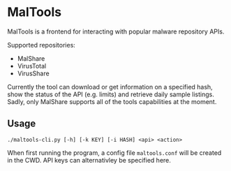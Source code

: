 # MalTools
MalTools is a frontend for interacting with popular malware repository APIs.

Supported repositories:
* MalShare
* VirusTotal
* VirusShare

Currently the tool can download or get information on a specified hash, show the status of the API (e.g. limits) and retrieve daily sample listings.
Sadly, only MalShare supports all of the tools capabilities at the moment.

## Usage

`./maltools-cli.py [-h] [-k KEY] [-i HASH] <api> <action>`

When first running the program, a config file `maltools.conf` will be created in the CWD. API keys can alternativley be specified here.